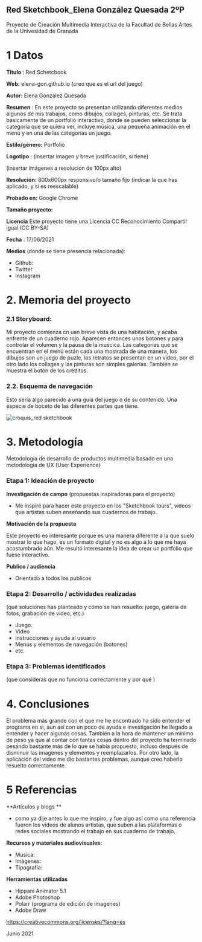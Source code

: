 ## Red Sketchbook_Elena González Quesada 2ºP

Proyecto de Creación Multimedia Interactiva de la  Facultad de Bellas Artes de la Univesidad de Granada



# 1 Datos 



**Titulo** : Red Schetcbook

**Web:**   elena-gon.github.io (creo que es el url del juego)

**Autor:**  Elena González Quesada 

**Resumen** : En este proyecto se presentan utilizando diferentes medios algunos de mis trabajos, como dibujos, collages, pinturas, etc. Se trata basicamente de un portfolio interactivo, donde se pueden seleccionar la categoría que se quiera ver, incluye música, una pequeña animación en el menú y en una de las categorías un juego. 

**Estilo/género:** Portfolio 

**Logotipo** : (insertar imagen y breve justificación, si  tiene) 

(insertar imágenes a resolucion de 100px alto)

**Resolución:** 800x600px responsivo/o tamaño fijo (indicar la que has aplicado, y si es reescalable)

**Probado en:**   Google Chrome

**Tamaño proyecto:** 

**Licencia** Este proyecto tiene una Licencia CC Reconocimiento Compartir igual (CC BY-SA)

**Fecha** : 17/06/2021

**Medios** (donde se tiene presencia relacionada):

- Github:
- Twitter
- Instagram


# 2. Memoria del proyecto 

### 2.1 Storyboard: 
  Mi proyecto comienza cn uan breve vista de una habitación, y acaba enfrente de un cuaderno rojo. Aparecen entonces unos botones y para controlar el volumen y la pausa de la muscica. Las categorías que se encuentran en el menú están cada una mostrada de una manera, los dibujos son un juego de puzle, los retratos se presentan en un video, por el otro lado los collages y las pinturas son simples galerías. También se muestra el botón de los créditos. 



### 2.2. Esquema de navegación 


  Esto sería algo parecido a una guía del juego o de su contenido. Una especie de boceto de las diferentes partes que tiene. 
  
![croquis_red sketchbook](https://user-images.githubusercontent.com/85367021/122269486-8d617200-cedd-11eb-8619-bc20da661f60.png)


# 3. Metodología

Metodología de desarrollo de productos multimedia basado en una metodología de UX (User Experience)



### Etapa 1: Ideación de proyecto

**Investigación de campo** (propuestas inspiradoras para el proyecto)

- Me inspiré para hacer este proyecto en los "Sketchbook tours", videos que artistas suben enseñando sus cuadernos de trabajo. 


**Motivación de la propuesta** 

Este  proyecto es interesante porque es una manera diferente a la que suelo mostrar lo que hago, es un formato digital y no es algo a lo que me haya acostumbrado aún. Me resultó interesante la idea de crear un portfolio que fuese interactivo. 


**Publico / audiencia**

- Orientado a todos los publicos

### Etapa 2: Desarrollo / actividades realizadas

(qué soluciones has planteado y cómo se han resuelto: juego, galería de fotos, grabación de video, etc.)

- Juego. 
- Video 
- Instrucciones y ayuda al usuario 
- Menús y elementos de navegación (botones)
- etc.



### Etapa 3: Problemas identificados

(que consideras que no  funciona correctamente y por qué )



# 4. Conclusiones 

El problema más grande con el que me he encontrado ha sido entender el programa en si, aun así con un poco de ayuda e investigación he llegado a entender y hacer algunas cosas. También a la hora de mantener un mínimo de peso ya que al contar con tantas cosas dentro del proyecto ha terminado pesando bastante más de lo que se había propuesto, incluso después de disminuir las imagenes y elementos y reemplazarlos. Por otro lado, la aplicación del video me dio bastantes problemas, aunque creo haberlo resuelto correctamente. 


# 5 Referencias 

**Artículos y blogs ** 

- como ya dije antes lo que me inspiro, y fue algo así como una referencia fueron los videos de alunos artistas, que suben a las plataformas o redes sociales mostrando el trabajo en sus cuaderno de trabajo. 

**Recursos y materiales audiovisuales:**

* Musica:  
* Imágenes:  
* Tipografía: 

**Herramientas utilizadas**

- Hippani Animator 5.1
- Adobe Photoshop
- Polarr (programa de edición de imagenes)
- Adobe Draw 


https://creativecommons.org/licenses/?lang=es

Junio 2021
